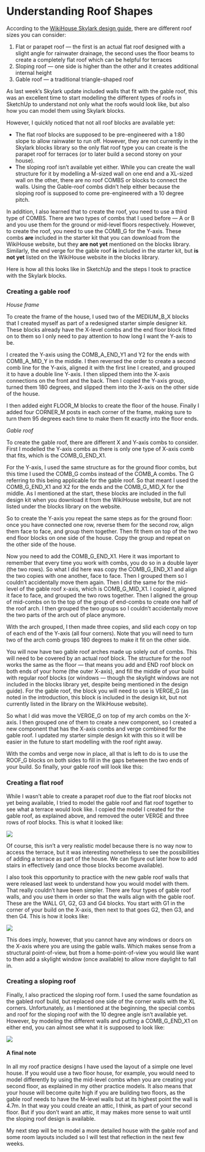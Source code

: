 Understanding Roof Shapes
=======================================================

According to the [WikiHouse Skylark design guide](https://www.wikihouse.cc/guides/design#roofshape), there are different roof sizes you can consider:

1.  Flat or parapet roof — the first is an actual flat roof designed with a slight angle for rainwater drainage, the second uses the floor beams to create a completely flat roof which can be helpful for terraces
2.  Sloping roof — one side is higher than the other and it creates additional internal height
3.  Gable roof — a traditional triangle-shaped roof

As last week’s Skylark update included walls that fit with the gable roof, this was an excellent time to start modelling the different types of roofs in SketchUp to understand not only what the roofs would look like, but also how you can model them using Skylark blocks.

However, I quickly noticed that not all roof blocks are available yet:

-   The flat roof blocks are supposed to be pre-engineered with a 1:80 slope to allow rainwater to run off. However, they are not currently in the Skylark blocks library so the only flat roof type you can create is the parapet roof for terraces (or to later build a second storey on your house).
-   The sloping roof isn’t available yet either. While you can create the wall structure for it by modelling a M-sized wall on one end and a XL-sized wall on the other, there are no roof COMBS or blocks to connect the walls. Using the Gable-roof combs didn’t help either because the sloping roof is supposed to come pre-engineered with a 10 degree pitch.

In addition, I also learned that to create the roof, you need to use a third type of COMBS. There are two types of combs that I used before — A or B and you use them for the ground or mid-level floors respectively. However, to create the roof, you need to use the COMB_G for the Y-axis. These combs **are** included in the starter kit that you can download from the WikiHouse website, but they **are not yet** mentioned on the blocks library. Similarly, the end verge for the gable roof **is** included in the starter kit, but **is not yet** listed on the WikiHouse website in the blocks library.

Here is how all this looks like in SketchUp and the steps I took to practice with the Skylark blocks.

### Creating a gable roof

_House frame_

To create the frame of the house, I used two of the MEDIUM_B_X blocks that I created myself as part of a redesigned starter simple designer kit. These blocks already have the X-level combs and the end floor block fitted on to them so I only need to pay attention to how long I want the Y-axis to be.

I created the Y-axis using the COMB_A_END_Y1 and Y2 for the ends with COMB_A_MID_Y in the middle. I then reversed the order to create a second comb line for the Y-axis, aligned it with the first line I created, and grouped it to have a double line Y-axis. I then slipped them into the X-axis connections on the front and the back. Then I copied the Y-axis group, turned them 180 degrees, and slipped them into the X-axis on the other side of the house.

I then added eight FLOOR_M blocks to create the floor of the house. Finally I added four CORNER_M posts in each corner of the frame, making sure to turn them 95 degrees each time to make them fit exactly into the floor ends.

_Gable roof_

To create the gable roof, there are different X and Y-axis combs to consider. First I modelled the Y-axis combs as there is only one type of X-axis comb that fits, which is the COMB_G_END_X1.

For the Y-axis, I used the same structure as for the ground floor combs, but this time I used the COMB_G combs instead of the COMB_A combs. The G referring to this being applicable for the gable roof. So that meant I used the COMB_G_END_X1 and X2 for the ends and the COMB_G_MID_X for the middle. As I mentioned at the start, these blocks are included in the full design kit when you download it from the WikiHouse website, but are not listed under the blocks library on the website.

So to create the Y-axis you repeat the same steps as for the ground floor: once you have connected one row, reverse them for the second row, align them face to face, and group them together. Then fit them on top of the two end floor blocks on one side of the house. Copy the group and repeat on the other side of the house.

Now you need to add the COMB_G_END_X1. Here it was important to remember that every time you work with combs, you do so in a double layer (the two rows). So what I did here was copy the COMB_G_END_X1 and align the two copies with one another, face to face. Then I grouped them so I couldn’t accidentally move them again. Then I did the same for the mid-level of the gable roof x-axis, which is COMB_G_MID_X1. I copied it, aligned it face to face, and grouped the two rows together. Then I aligned the group of mid-combs on to the top of the group of end-combs to create one half of the roof arch. I then grouped the two groups so I couldn’t accidentally move the two parts of the arch out of place anymore.

With the arch grouped, I then made three copies, and slid each copy on top of each end of the Y-axis (all four corners). Note that you will need to turn two of the arch comb groups 180 degrees to make it fit on the other side.

You will now have two gable roof arches made up solely out of combs. This will need to be covered by an actual roof block. The structure for the roof works the same as the floor — that means you add and END roof block on both ends of your home (the outer X-axis), and fill the middle of your build with regular roof blocks (or windows — though the skylight windows are not included in the blocks library yet, despite being mentioned in the design guide). For the gable roof, the block you will need to use is VERGE_G (as noted in the introduction, this block is included in the design kit, but not currently listed in the library on the WikiHouse website).

So what I did was move the VERGE_G on top of my arch combs on the X-axis. I then grouped one of them to create a new component, so I created a new component that has the X-axis combs and verge combined for the gable roof. I updated my starter simple design kit with this so it will be easier in the future to start modelling with the roof right away.

With the combs and verge now in place, all that is left to do is to use the ROOF_G blocks on both sides to fill in the gaps between the two ends of your build. So finally, your gable roof will look like this:

[](images/gabled_roof.png)

### Creating a flat roof

While I wasn’t able to create a parapet roof due to the flat roof blocks not yet being available, I tried to model the gable roof and flat roof together to see what a terrace would look like. I copied the model I created for the gable roof, as explained above, and removed the outer VERGE and three rows of roof blocks. This is what it looked like:

![](gabled_roof_terrace.png)

Of course, this isn’t a very realistic model because there is no way now to access the terrace, but it was interesting nonetheless to see the possibilities of adding a terrace as part of the house. We can figure out later how to add stairs in effectively (and once those blocks become available).

I also took this opportunity to practice with the new gable roof walls that were released last week to understand how you would model with them. That really couldn’t have been simpler. There are four types of gable roof walls, and you use them in order so that the walls align with the gable roof. These are the WALL G1, G2, G3 and G4 blocks. You start with G1 in the corner of your build on the X-axis, then next to that goes G2, then G3, and then G4. This is how it looks like:

![](gabled_roof_walls_png)

This does imply, however, that you cannot have any windows or doors on the X-axis where you are using the gable walls. Which makes sense from a structural point-of-view, but from a home-point-of-view you would like want to then add a skylight window (once available) to allow more daylight to fall in.

### Creating a sloping roof

Finally, I also practiced the sloping roof form. I used the same foundation as the gabled roof build, but replaced one side of the corner walls with the XL corners. Unfortunately, as I mentioned at the beginning, the special combs and roof for the sloping roof with the 10 degree angle isn’t available yet. However, by modeling the different walls and putting a COMB_G_END_X1 on either end, you can almost see what it is supposed to look like:

![](sloped_roof_incomplete.png)

#### A final note

In all my roof practice designs I have used the layout of a simple one level house. If you would use a two floor house, for example, you would need to model differently by using the mid-level combs when you are creating your second floor, as explained in my other practice models. It also means that your house will become quite high if you are building two floors, as the gable roof needs to have the M-level walls but at its highest point the wall is 4.7m. In that way you could create an attic, I think, as part of your second floor. But if you don’t want an attic, it may makes more sense to wait until the sloping roof design is available.

My next step will be to model a more detailed house with the gable roof and some room layouts included so I will test that reflection in the next few weeks.